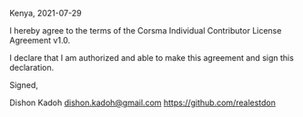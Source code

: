 Kenya, 2021-07-29

I hereby agree to the terms of the Corsma Individual Contributor License
Agreement v1.0.

I declare that I am authorized and able to make this agreement and sign this
declaration.

Signed,

Dishon Kadoh dishon.kadoh@gmail.com https://github.com/realestdon
